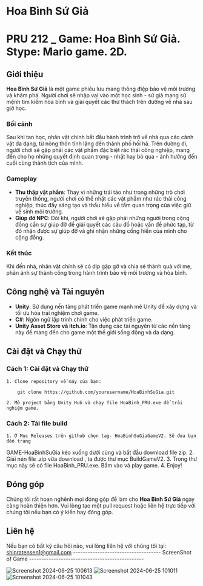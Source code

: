 # **Hoa Bình Sứ Giả**
PRU 212 _ Game: Hoa Bình Sứ Giả.
          Stype: Mario game.
              2D.
============================================================================
## Giới thiệu
**Hoa Bình Sứ Giả** là một game phiêu lưu mang thông điệp bảo vệ môi trường và khám phá. Người chơi sẽ nhập vai vào một học sinh - sứ giả mang sứ mệnh tìm kiếm hòa bình và giải quyết các thử thách trên đường về nhà sau giờ học.

### Bối cảnh
Sau khi tan học, nhân vật chính bắt đầu hành trình trở về nhà qua các cảnh vật đa dạng, từ nông thôn tĩnh lặng đến thành phố hối hả. Trên đường đi, người chơi sẽ gặp phải các vật phẩm đặc biệt rác thải công nghiệp, mang đến cho họ những quyết định quan trọng - nhặt hay bỏ qua - ảnh hưởng đến cuối cùng thành tích của mình.

### Gameplay
- **Thu thập vật phẩm**: Thay vì những trái táo như trong những trò chơi truyền thống, người chơi có thể nhặt các vật phẩm như rác thải công nghiệp, thúc đẩy sáng tạo và thấu hiểu về tầm quan trọng của việc giữ vệ sinh môi trường.
- **Giúp đỡ NPC**: Đôi khi, người chơi sẽ gặp phải những người trong cộng đồng cần sự giúp đỡ để giải quyết các câu đố hoặc vấn đề phức tạp, từ đó nhận được sự giúp đỡ và ghi nhận những cống hiến của mình cho cộng đồng.

### Kết thúc
Khi đến nhà, nhân vật chính sẽ có dịp gặp gỡ và chia sẻ thành quả với mẹ, phản ánh sự thành công trong hành trình bảo vệ môi trường và hòa bình.

## Công nghệ và Tài nguyên
- **Unity**: Sử dụng nền tảng phát triển game mạnh mẽ Unity để xây dựng và tối ưu hóa trải nghiệm chơi game.
- **C#**: Ngôn ngữ lập trình chính cho việc phát triển game.
- **Unity Asset Store và itch.io**: Tận dụng các tài nguyên từ các nền tảng này để mang đến cho game một thế giới sống động và đa dạng.
## Cài đặt và Chạy thử

### Cách 1: Cài đặt và Chạy thử
	1. Clone repository về máy của bạn:

    	git clone https://github.com/yourusername/HoaBinhSuGia.git
    
	2. Mở project bằng Unity Hub và chạy file HoaBinh_PRU.exe để trải nghiệm game.
### Cách 2: Tải file build
	1. Ở Mục Releases trên github chọn tag- HoaBinhSuGiaGameV2. Sẽ đưa bạn đến trang 
GAME-HoaBinhSuGia kéo xuống dưới cùng và bắt đầu download file zip.
	2. Giải nén file .zip vừa download , ta được thư mục BuildGameV2.
	3. Trong thư mục này sẽ có file HoaBinh_PRU.exe. Bấm vào và play game.
	4. Enjoy!
## Đóng góp
Chúng tôi rất hoan nghênh mọi đóng góp để làm cho **Hoa Bình Sứ Giả** ngày càng hoàn thiện hơn. Vui lòng tạo một pull request hoặc liên hệ trực tiếp với chúng tôi nếu bạn có ý kiến hay đóng góp.

## Liên hệ
Nếu bạn có bất kỳ câu hỏi nào, vui lòng liên hệ với chúng tôi tại: shinratensen1@gmail.com
------------------------------------ ScreenShot of Game -----------------------------------------------


![Screenshot 2024-06-25 100613](https://github.com/Moroorooo/PRU212_HOABINHSUGIA/assets/125104570/50c93b17-02e4-4089-8af3-64db8af5cf44)
![Screenshot 2024-06-25 101011](https://github.com/Moroorooo/PRU212_HOABINHSUGIA/assets/125104570/7bb6de3f-9a1f-4957-a631-46ffa03ea358)
![Screenshot 2024-06-25 101043](https://github.com/Moroorooo/PRU212_HOABINHSUGIA/assets/125104570/2d23057f-812d-4ac3-a484-7106dbb7b8cc)
